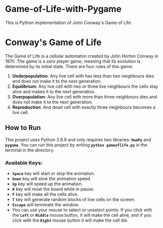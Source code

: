 # Game-of-Life-with-Pygame
This is Python implementation of John Conway's Game of Life.
# Conway's Game of Life
The Game of Life is a cellular automaton created by John Horton Conway in 1970. The game is a zero player game, meaning that its evolution is determined by its initial state. There are four rules of this game:
1. **Underpopulation**: Any live cell with has less than two neighbours dies and does not make it to the next generation.
2. **Equilibrium**: Any live cell with two or three live neighbours the cells stay alive and makes it to the next generation.
3. **Overpopulation**: Any live cell with more than three neighbours dies and does not make it to the next generation.
4. **Reproduction**: And dead cell with exactly three neighbours becomes a live cell.

## How to Run
This project uses Python 3.9.9 and only requires two libraries: **`NumPy`** and **`pygame`**. You can run this project by writing **`python gameoflife.py`** in the terminal in the directory.

### Available Keys:
- **`Space`** key will start or stop the animation.
- **`Down`** key will slow the animation speed.
- **`Up`** key will speed up the animation.
- **`R`** key will reset the board while in pause.
- **`F`** key will make all the cells alive.
- **`T`** key will generate random blocks of live cells on the screen.
- **`Escape`** will terminate the window.
- You can use your mouse to select or unselect points. If you click with the **`Left`** or **`Middle`** mouse button, it will make the cell alive, and if you click with the **`Right`** mouse button it will make the cell die.
